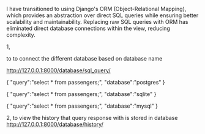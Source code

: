 I have transitioned to using Django's ORM (Object-Relational Mapping), which provides an abstraction over direct SQL queries while ensuring better scalability and maintainability.
Replacing raw SQL queries with ORM has eliminated direct database connections within the view, reducing complexity.

1, 

to to connect the different database based on database name 

http://127.0.0.1:8000/database/sql_query/

{
    "query":"select * from passengers;",
    "database":"postgres"
}

{
    "query":"select * from passengers;",
    "database":"sqlite"
}

{
    "query":"select * from passengers;",
    "database":"mysql"
}



2,
to view the history that query response with is stored in database
http://127.0.0.1:8000/database/history/